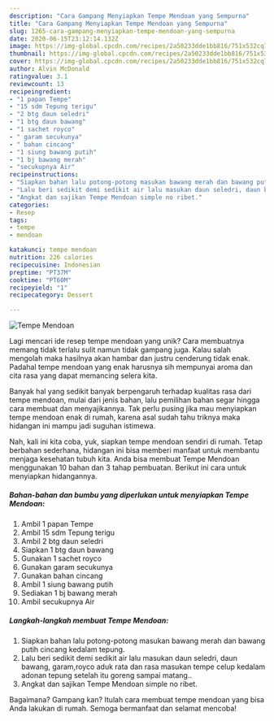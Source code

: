 ```yaml
---
description: "Cara Gampang Menyiapkan Tempe Mendoan yang Sempurna"
title: "Cara Gampang Menyiapkan Tempe Mendoan yang Sempurna"
slug: 1265-cara-gampang-menyiapkan-tempe-mendoan-yang-sempurna
date: 2020-06-15T23:12:14.132Z
image: https://img-global.cpcdn.com/recipes/2a50233dde1bb816/751x532cq70/tempe-mendoan-foto-resep-utama.jpg
thumbnail: https://img-global.cpcdn.com/recipes/2a50233dde1bb816/751x532cq70/tempe-mendoan-foto-resep-utama.jpg
cover: https://img-global.cpcdn.com/recipes/2a50233dde1bb816/751x532cq70/tempe-mendoan-foto-resep-utama.jpg
author: Alvin McDonald
ratingvalue: 3.1
reviewcount: 13
recipeingredient:
- "1 papan Tempe"
- "15 sdm Tepung terigu"
- "2 btg daun seledri"
- "1 btg daun bawang"
- "1 sachet royco"
- " garam secukunya"
- " bahan cincang"
- "1 siung bawang putih"
- "1 bj bawang merah"
- "secukupnya Air"
recipeinstructions:
- "Siapkan bahan lalu potong-potong masukan bawang merah dan bawang putih cincang kedalam tepung."
- "Lalu beri sedikit demi sedikit air lalu masukan daun seledri, daun bawang, garam,royco aduk rata dan rasa masukan tempe celup kedalam adonan tepung setelah itu goreng sampai matang.."
- "Angkat dan sajikan Tempe Mendoan simple no ribet."
categories:
- Resep
tags:
- tempe
- mendoan

katakunci: tempe mendoan 
nutrition: 226 calories
recipecuisine: Indonesian
preptime: "PT37M"
cooktime: "PT60M"
recipeyield: "1"
recipecategory: Dessert

---
```



![Tempe Mendoan](https://img-global.cpcdn.com/recipes/2a50233dde1bb816/751x532cq70/tempe-mendoan-foto-resep-utama.jpg)

Lagi mencari ide resep tempe mendoan yang unik? Cara membuatnya memang tidak terlalu sulit namun tidak gampang juga. Kalau salah mengolah maka hasilnya akan hambar dan justru cenderung tidak enak. Padahal tempe mendoan yang enak harusnya sih mempunyai aroma dan cita rasa yang dapat memancing selera kita.



Banyak hal yang sedikit banyak berpengaruh terhadap kualitas rasa dari tempe mendoan, mulai dari jenis bahan, lalu pemilihan bahan segar hingga cara membuat dan menyajikannya. Tak perlu pusing jika mau menyiapkan tempe mendoan enak di rumah, karena asal sudah tahu triknya maka hidangan ini mampu jadi suguhan istimewa.


Nah, kali ini kita coba, yuk, siapkan tempe mendoan sendiri di rumah. Tetap berbahan sederhana, hidangan ini bisa memberi manfaat untuk membantu menjaga kesehatan tubuh kita. Anda bisa membuat Tempe Mendoan menggunakan 10 bahan dan 3 tahap pembuatan. Berikut ini cara untuk menyiapkan hidangannya.

<!--inarticleads1-->

##### Bahan-bahan dan bumbu yang diperlukan untuk menyiapkan Tempe Mendoan:

1. Ambil 1 papan Tempe
1. Ambil 15 sdm Tepung terigu
1. Ambil 2 btg daun seledri
1. Siapkan 1 btg daun bawang
1. Gunakan 1 sachet royco
1. Gunakan  garam secukunya
1. Gunakan  bahan cincang
1. Ambil 1 siung bawang putih
1. Sediakan 1 bj bawang merah
1. Ambil secukupnya Air




<!--inarticleads2-->

##### Langkah-langkah membuat Tempe Mendoan:

1. Siapkan bahan lalu potong-potong masukan bawang merah dan bawang putih cincang kedalam tepung.
1. Lalu beri sedikit demi sedikit air lalu masukan daun seledri, daun bawang, garam,royco aduk rata dan rasa masukan tempe celup kedalam adonan tepung setelah itu goreng sampai matang..
1. Angkat dan sajikan Tempe Mendoan simple no ribet.




Bagaimana? Gampang kan? Itulah cara membuat tempe mendoan yang bisa Anda lakukan di rumah. Semoga bermanfaat dan selamat mencoba!
